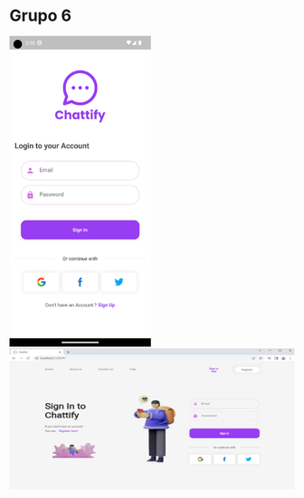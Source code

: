 # Grupo 6
<img src="https://github.com/INGESO-2023-1/grupo_6/blob/main/Screenshots/mobile.png" width="250" height="550" /> <img src="https://github.com/INGESO-2023-1/grupo_6/blob/main/Screenshots/Web.png" width="550" height="250" />

